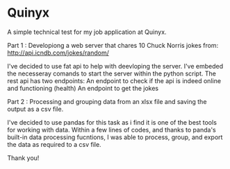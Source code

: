 # Quinyx
A simple technical test for my job application at Quinyx.

Part 1 : Developiong a web server that chares 10 Chuck Norris jokes from: http://api.icndb.com/jokes/random/

I've decided to use fat api to help with deevloping the server.
I've embeded the necesseray comands to start the server within the python script.
The rest api has two endpoints:
An endpoint to check if the api is indeed online and functioning (health)
An endpoint to get the jokes

Part 2 : Processing and grouping data from an xlsx file and saving the output as a csv file.

I've decided to use pandas for this task as i find it is one of the best tools for working with data.
Within a few lines of codes, and thanks to panda's built-in data processing fucntions, I was able to process, group, and export the data as required to a csv file.

Thank you!
